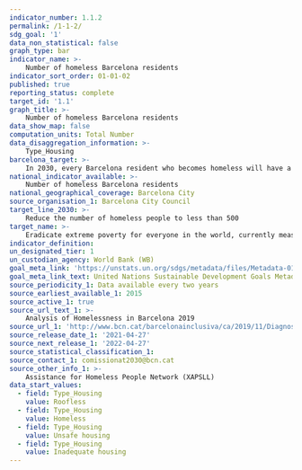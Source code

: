 ```yaml
---
indicator_number: 1.1.2
permalink: /1-1-2/
sdg_goal: '1'
data_non_statistical: false
graph_type: bar
indicator_name: >-
    Number of homeless Barcelona residents
indicator_sort_order: 01-01-02
published: true
reporting_status: complete
target_id: '1.1'
graph_title: >-
    Number of homeless Barcelona residents
data_show_map: false
computation_units: Total Number
data_disaggregation_information: >-
    Type_Housing
barcelona_target: >-
    In 2030, every Barcelona resident who becomes homeless will have a bed to sleep in and food on the table, and the number of homeless people will be significantly reduced
national_indicator_available: >-
    Number of homeless Barcelona residents
national_geographical_coverage: Barcelona City
source_organisation_1: Barcelona City Council
target_line_2030: >-
    Reduce the number of homeless people to less than 500
target_name: >-
    Eradicate extreme poverty for everyone in the world, currently measured by a per-person income of less than $1.25 a day.
indicator_definition:
un_designated_tier: 1
un_custodian_agency: World Bank (WB)
goal_meta_link: 'https://unstats.un.org/sdgs/metadata/files/Metadata-01-01-01a.pdf'
goal_meta_link_text: United Nations Sustainable Development Goals Metadata (pdf 894kB)
source_periodicity_1: Data available every two years
source_earliest_available_1: 2015
source_active_1: true
source_url_text_1: >-
    Analysis of Homelessness in Barcelona 2019 
source_url_1: 'http://www.bcn.cat/barcelonainclusiva/ca/2019/11/Diagnosi_sensellarisme_2019_WEB.pdf'
source_release_date_1: '2021-04-27'
source_next_release_1: '2022-04-27'
source_statistical_classification_1: 
source_contact_1: comissionat2030@bcn.cat
source_other_info_1: >-
    Assistance for Homeless People Network (XAPSLL)
data_start_values:
  - field: Type_Housing
    value: Roofless
  - field: Type_Housing  
    value: Homeless
  - field: Type_Housing
    value: Unsafe housing
  - field: Type_Housing
    value: Inadequate housing
---
```

